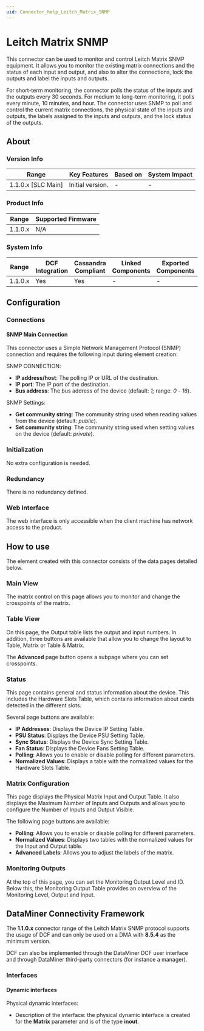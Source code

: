 ```yaml
---
uid: Connector_help_Leitch_Matrix_SNMP
---
```


# Leitch Matrix SNMP

This connector can be used to monitor and control Leitch Matrix SNMP equipment. It allows you to monitor the existing matrix connections and the status of each input and output, and also to alter the connections, lock the outputs and label the inputs and outputs.

For short-term monitoring, the connector polls the status of the inputs and the outputs every 30 seconds. For medium to long-term monitoring, it polls every minute, 10 minutes, and hour. The connector uses SNMP to poll and control the current matrix connections, the physical state of the inputs and outputs, the labels assigned to the inputs and outputs, and the lock status of the outputs.

## About

### Version Info

| **Range**            | **Key Features** | **Based on** | **System Impact** |
|----------------------|------------------|--------------|-------------------|
| 1.1.0.x \[SLC Main\] | Initial version. | \-           | \-                |

### Product Info

| **Range** | **Supported Firmware** |
|-----------|------------------------|
| 1.1.0.x   | N/A                    |

### System Info

| **Range** | **DCF Integration** | **Cassandra Compliant** | **Linked Components** | **Exported Components** |
|-----------|---------------------|-------------------------|-----------------------|-------------------------|
| 1.1.0.x   | Yes                 | Yes                     | \-                    | \-                      |

## Configuration

### Connections

#### SNMP Main Connection

This connector uses a Simple Network Management Protocol (SNMP) connection and requires the following input during element creation:

SNMP CONNECTION:

- **IP address/host**: The polling IP or URL of the destination.
- **IP port**: The IP port of the destination.
- **Bus address**: The bus address of the device (default: *1;* range: *0* - *16*).

SNMP Settings:

- **Get community string**: The community string used when reading values from the device (default: *public*).
- **Set community string**: The community string used when setting values on the device (default: *private*).

### Initialization

No extra configuration is needed.

### Redundancy

There is no redundancy defined.

### Web Interface

The web interface is only accessible when the client machine has network access to the product.

## How to use

The element created with this connector consists of the data pages detailed below.

### Main View

The matrix control on this page allows you to monitor and change the crosspoints of the matrix.

### Table View

On this page, the Output table lists the output and input numbers. In addition, three buttons are available that allow you to change the layout to Table, Matrix or Table & Matrix.

The **Advanced** page button opens a subpage where you can set crosspoints.

### Status

This page contains general and status information about the device. This includes the Hardware Slots Table, which contains information about cards detected in the different slots.

Several page buttons are available:

- **IP Addresses**: Displays the Device IP Setting Table.
- **PSU Status**: Displays the Device PSU Setting Table.
- **Sync Status**: Displays the Device Sync Setting Table.
- **Fan Status**: Displays the Device Fans Setting Table.
- **Polling**: Allows you to enable or disable polling for different parameters.
- **Normalized Values**: Displays a table with the normalized values for the Hardware Slots Table.

### Matrix Configuration

This page displays the Physical Matrix Input and Output Table. It also displays the Maximum Number of Inputs and Outputs and allows you to configure the Number of Inputs and Output Visible.

The following page buttons are available:

- **Polling**: Allows you to enable or disable polling for different parameters.
- **Normalized Values**: Displays two tables with the normalized values for the Input and Output table.
- **Advanced Labels**: Allows you to adjust the labels of the matrix.

### Monitoring Outputs

At the top of this page, you can set the Monitoring Output Level and ID. Below this, the Monitoring Output Table provides an overview of the Monitoring Level, Output and Input.

## DataMiner Connectivity Framework

The **1.1.0.x** connector range of the Leitch Matrix SNMP protocol supports the usage of DCF and can only be used on a DMA with **8.5.4** as the minimum version.

DCF can also be implemented through the DataMiner DCF user interface and through DataMiner third-party connectors (for instance a manager).

### Interfaces

#### Dynamic interfaces

Physical dynamic interfaces:

- Description of the interface: the physical dynamic interface is created for the **Matrix** parameter and is of the type **inout**.
